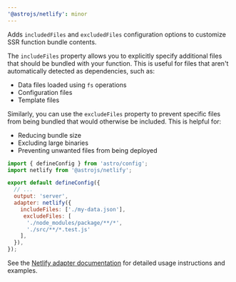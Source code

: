 ```yaml
---
'@astrojs/netlify': minor
---
```


Adds `includedFiles` and `excludedFiles` configuration options to customize SSR function bundle contents.


The `includeFiles` property allows you to explicitly specify additional files that should be bundled with your function. This is useful for files that aren't automatically detected as dependencies, such as:
- Data files loaded using `fs` operations
- Configuration files
- Template files

Similarly, you can use the `excludeFiles` property to prevent specific files from being bundled that would otherwise be included. This is helpful for:
- Reducing bundle size
- Excluding large binaries
- Preventing unwanted files from being deployed

```js
import { defineConfig } from 'astro/config';
import netlify from '@astrojs/netlify';

export default defineConfig({
  // ...
  output: 'server',
  adapter: netlify({
    includeFiles: ['./my-data.json'],
     excludeFiles: [
      './node_modules/package/**/*',
      './src/**/*.test.js'
    ],
  }),
});
```

See the [Netlify adapter documentation](https://docs.astro.build/en/guides/integrations-guide/netlify/#including-or-excluding-files) for detailed usage instructions and examples.
